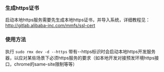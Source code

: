 

### 生成https证书

启动本地https服务需要先生成本地https证书，并导入系统，详细教程见：http://gitlab.alibaba-inc.com/mmfs/ssl-cert


### 使用方法

执行 `sudo rmx dev -d --https` 带有--https标识时会启动本地https开发服务器，以应对某些场景下必须https服务的要求（如本地开发对接预发环境https接口，chrome的same-site限制等等）


